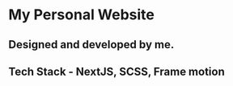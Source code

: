 # My Personal Website

## Designed and developed by me.

## Tech Stack - NextJS, SCSS, Frame motion
